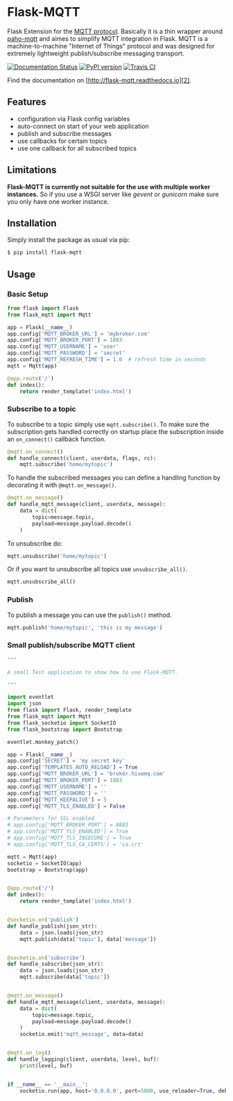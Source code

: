 # Flask-MQTT

Flask Extension for the [MQTT protocol][1]. Basically it is a thin wrapper
around [paho-mqtt][0] and aimes to simplify MQTT integration in Flask. MQTT is a
machine-to-machine "Internet of Things" protocol and was designed for extremely
lightweight publish/subscribe messaging transport.

[![Documentation Status](https://readthedocs.org/projects/flask-mqtt/badge/?version=latest)](http://flask-mqtt.readthedocs.io/en/latest/?badge=latest) [![PyPI version](https://badge.fury.io/py/Flask-MQTT.svg)](https://badge.fury.io/py/Flask-MQTT) [![Travis CI](https://travis-ci.org/stlehmann/Flask-MQTT.svg?branch=master)](https://travis-ci.org/stlehmann/Flask-MQTT.svg?branch=master)

Find the documentation on [http://flask-mqtt.readthedocs.io][2].

## Features

* configuration via Flask config variables
* auto-connect on start of your web application
* publish and subscribe messages
* use callbacks for certain topics
* use one callback for all subscribed topics

## Limitations

**Flask-MQTT is currently not suitable for the use with multiple worker
instances.** So if you use a WSGI server like *gevent* or *gunicorn* make sure
you only have one worker instance.

## Installation

Simply install the package as usual via pip:

```bash
$ pip install flask-mqtt
```

## Usage

### Basic Setup

```python
from flask import Flask
from flask_mqtt import Mqtt

app = Flask(__name__)
app.config['MQTT_BROKER_URL'] = 'mybroker.com'
app.config['MQTT_BROKER_PORT'] = 1883
app.config['MQTT_USERNAME'] = 'user'
app.config['MQTT_PASSWORD'] = 'secret'
app.config['MQTT_REFRESH_TIME'] = 1.0  # refresh time in seconds
mqtt = Mqtt(app)

@app.route('/')
def index():
    return render_template('index.html')

```

### Subscribe to a topic

To subscribe to a topic simply use `mqtt.subscribe()`. To make sure the
subscription gets handled correctly on startup place the subscription inside
an `on_connect()` callback function.

```python
@mqtt.on_connect()
def handle_connect(client, userdata, flags, rc):
    mqtt.subscribe('home/mytopic')
```

To handle the subscribed messages you can define a handling function by
decorating it with `@mqtt.on_message()`.

```python
@mqtt.on_message()
def handle_mqtt_message(client, userdata, message):
    data = dict(
        topic=message.topic,
        payload=message.payload.decode()
    )
```

To unsubscribe do:

```python
mqtt.unsubscribe('home/mytopic')
```

Or if you want to unsubscribe all topics use `unsubscribe_all()`.

```python
mqtt.unsubscribe_all()
```

### Publish

To publish a message you can use the `publish()` method.

```python
mqtt.publish('home/mytopic', 'this is my message')
```

### Small publish/subscribe MQTT client

```python
"""

A small Test application to show how to use Flask-MQTT.

"""

import eventlet
import json
from flask import Flask, render_template
from flask_mqtt import Mqtt
from flask_socketio import SocketIO
from flask_bootstrap import Bootstrap

eventlet.monkey_patch()

app = Flask(__name__)
app.config['SECRET'] = 'my secret key'
app.config['TEMPLATES_AUTO_RELOAD'] = True
app.config['MQTT_BROKER_URL'] = 'broker.hivemq.com'
app.config['MQTT_BROKER_PORT'] = 1883
app.config['MQTT_USERNAME'] = ''
app.config['MQTT_PASSWORD'] = ''
app.config['MQTT_KEEPALIVE'] = 5
app.config['MQTT_TLS_ENABLED'] = False

# Parameters for SSL enabled
# app.config['MQTT_BROKER_PORT'] = 8883
# app.config['MQTT_TLS_ENABLED'] = True
# app.config['MQTT_TLS_INSECURE'] = True
# app.config['MQTT_TLS_CA_CERTS'] = 'ca.crt'

mqtt = Mqtt(app)
socketio = SocketIO(app)
bootstrap = Bootstrap(app)


@app.route('/')
def index():
    return render_template('index.html')


@socketio.on('publish')
def handle_publish(json_str):
    data = json.loads(json_str)
    mqtt.publish(data['topic'], data['message'])


@socketio.on('subscribe')
def handle_subscribe(json_str):
    data = json.loads(json_str)
    mqtt.subscribe(data['topic'])


@mqtt.on_message()
def handle_mqtt_message(client, userdata, message):
    data = dict(
        topic=message.topic,
        payload=message.payload.decode()
    )
    socketio.emit('mqtt_message', data=data)


@mqtt.on_log()
def handle_logging(client, userdata, level, buf):
    print(level, buf)


if __name__ == '__main__':
    socketio.run(app, host='0.0.0.0', port=5000, use_reloader=True, debug=True)

```

[0]: https://github.com/eclipse/paho.mqtt.python
[1]: http://mqtt.org/
[2]: http://flask-mqtt.readthedocs.io/en/latest/
